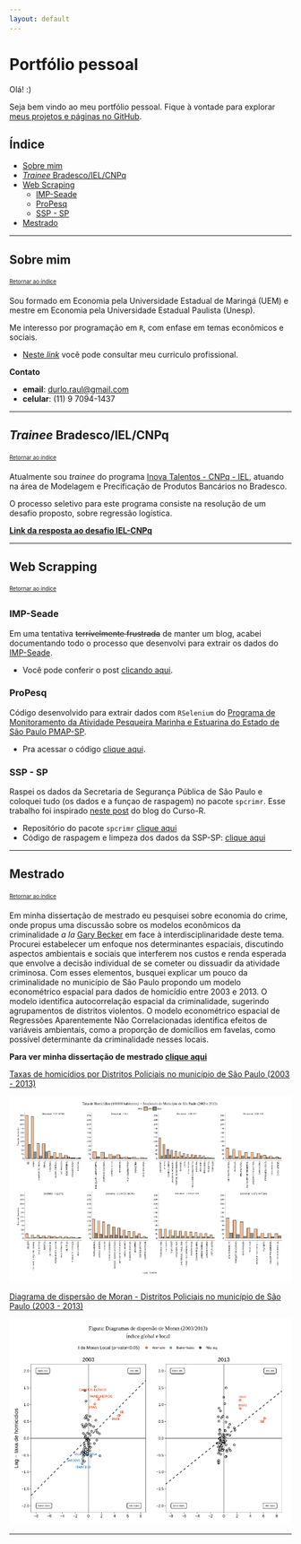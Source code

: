 ```yaml
---
layout: default
---
```


# Portfólio pessoal

Olá! :)

Seja bem vindo ao meu portfólio pessoal. Fique à vontade para explorar [meus projetos e páginas no GitHub](https://github.com/rdurl0).

## Índice

- [Sobre mim](#sobre-mim)
- [*Trainee* Bradesco/IEL/CNPq](#trainee-bradescoielcnpq)
- [Web Scraping](#web-scraping)
  - [IMP-Seade](#imp-seade) 
  - [ProPesq](#propesq)
  - [SSP - SP](#ssp-sp)
- [Mestrado](#mestrado)
   
***

## Sobre mim
<sub><sup>[Retornar ao índice](#índice)</sup></sub>

Sou formado em Economia pela Universidade Estadual de Maringá (UEM) e mestre em Economia pela Universidade Estadual Paulista (Unesp).

Me interesso por programação em `R`, com enfase em temas econômicos e sociais. 

- [Neste *link*](./pdf/CV_Raul_de_Sa_Durlo.pdf) você pode consultar meu curriculo profissional.

**Contato**

 - **email**: <durlo.raul@gmail.com>
 - **celular**: (11) 9 7094-1437

***

## *Trainee* Bradesco/IEL/CNPq
<sub><sup>[Retornar ao índice](#índice)</sup></sub>

Atualmente sou *trainee* do programa [Inova Talentos - CNPq - IEL](http://www.portaldaindustria.com.br/inovatalentos), atuando na área de Modelagem e Precificação de Produtos Bancários no Bradesco. 

O processo seletivo para este programa consiste na resolução de um desafio proposto, sobre regressão logística.

**[Link da resposta ao desafio IEL-CNPq](https://rdurl0.github.io/Desafio-IEL-CNPq/docs/desafio.html)**

***

## Web Scrapping
<sub><sup>[Retornar ao índice](#índice)</sup></sub>

### IMP-Seade

Em uma tentativa ~~terrívelmente frustrada~~ de manter um blog, acabei documentando todo o processo que desenvolvi para extrair os dados do [IMP-Seade](https://www.imp.seade.gov.br).

- Você pode conferir o post [clicando aqui](https://randreggae.netlify.app/2019/01/21/extraindo-dados-da-api-do-seade/).

### ProPesq

Código desenvolvido para extrair dados com `RSelenium` do [Programa de Monitoramento da Atividade Pesqueira Marinha e Estuarina do Estado de São Paulo PMAP-SP](http://www.propesq.pesca.sp.gov.br/usuarioexterno/).

- Pra acessar o código [clique aqui](https://github.com/rdurl0/Economia_Da_Pesca/blob/master/code/raspagem_dados_propesq.R).

### SSP - SP

Raspei os dados da Secretaria de Segurança Pública de São Paulo e coloquei tudo (os dados e a funçao de raspagem) no pacote `spcrimr`. Esse trabalho foi inspirado [neste post](https://www.curso-r.com/blog/2017-05-19-scrapper-ssp/) do blog do Curso-R.

- Repositório do pacote `spcrimr` [clique aqui](https://github.com/rdurl0/spcrimr)
- Código de raspagem e limpeza dos dados da SSP-SP: [clique aqui](https://github.com/rdurl0/spcrimr2/blob/master/vignettes/SSP.md)

***

## Mestrado
<sub><sup>[Retornar ao índice](#índice)</sup></sub>

Em minha dissertação de mestrado eu pesquisei sobre economia do crime, onde propus uma discussão sobre os modelos econômicos da criminalidade *a la* [Gary Becker](https://www.journals.uchicago.edu/doi/abs/10.1086/259394) em face à interdisciplinaridade deste tema. Procurei estabelecer um enfoque nos determinantes espaciais, discutindo aspectos ambientais e sociais que interferem nos custos e renda esperada que envolve a decisão individual de se cometer ou dissuadir da atividade criminosa. Com esses elementos, busquei explicar um pouco da criminalidade no município de São Paulo propondo um modelo econométrico espacial para dados de homicídio entre 2003 e 2013. O modelo identifica autocorrelação espacial da criminalidade, sugerindo agrupamentos de distritos violentos. O modelo econométrico espacial de Regressões Aparentemente Não Correlacionadas identifica efeitos de variáveis ambientais, como a proporção de domicílios em favelas, como possível determinante da criminalidade nesses locais.

**Para ver minha dissertação de mestrado [clique aqui](https://github.com/rdurl0/Dissertacao-de-Mestrado)**

[Taxas de homicídios por Distritos Policiais no município de São Paulo (2003 - 2013)](./assets/img/homicidio_distritos.png)

![Taxas de homicídios por Distritos Policiais no município de São Paulo (2003 - 2013)](./assets/img/homicidio_distritos.png)

[Diagrama de dispersão de Moran - Distritos Policiais no município de São Paulo (2003 - 2013)](./assets/img/moran_homicidios.png)

![Diagrama de dispersão de Moran - Distritos Policiais no município de São Paulo (2003 - 2013)](./assets/img/moran_homicidios.png)
***
